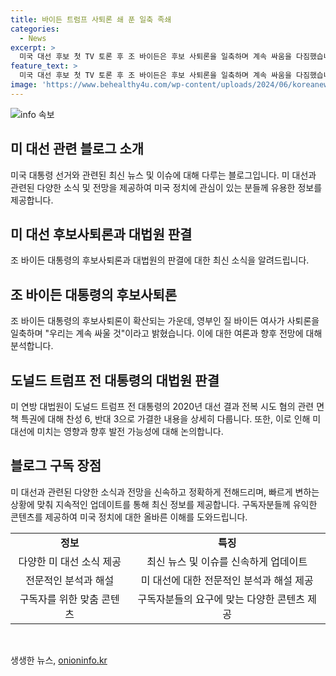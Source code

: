 ```yaml
---
title: 바이든 트럼프 사퇴론 쇄 푼 일축 족쇄
categories:
  - News
excerpt: >
  미국 대선 후보 첫 TV 토론 후 조 바이든은 후보 사퇴론을 일축하며 계속 싸움을 다짐했습니다. 동시에 바이든 대통령 지지자들은 그의 정책을 높이 평가하고 나섰습니다. 한편, 연방 대법원은 도널드 트럼프 전 대통령의 2020년 대선 결과 전복 시도 관련 면책 특권에 찬성 6, 반대 3으로 가결하면서 대선 관련 재판과 판결이 어려워졌습니다.
feature_text: >
  미국 대선 후보 첫 TV 토론 후 조 바이든은 후보 사퇴론을 일축하며 계속 싸움을 다짐했습니다. 동시에 바이든 대통령 지지자들은 그의 정책을 높이 평가하고 나섰습니다. 한편, 연방 대법원은 도널드 트럼프 전 대통령의 2020년 대선 결과 전복 시도 관련 면책 특권에 찬성 6, 반대 3으로 가결하면서 대선 관련 재판과 판결이 어려워졌습니다.
image: 'https://www.behealthy4u.com/wp-content/uploads/2024/06/koreanews.jpg'
---
```


<p><img src="https://www.behealthy4u.com/wp-content/uploads/2024/06/koreanews.jpg" alt="info 속보" /></p>

<h2 data-ke-size="size26">미 대선 관련 블로그 소개</h2>

<p data-ke-size="size16">미국 대통령 선거와 관련된 최신 뉴스 및 이슈에 대해 다루는 블로그입니다. 미 대선과 관련된 다양한 소식 및 전망을 제공하여 미국 정치에 관심이 있는 분들께 유용한 정보를 제공합니다.</p>

<h2 data-ke-size="size26">미 대선 후보사퇴론과 대법원 판결</h2>

<p data-ke-size="size16">조 바이든 대통령의 후보사퇴론과 대법원의 판결에 대한 최신 소식을 알려드립니다.</p>

<h2 data-ke-size="size26">조 바이든 대통령의 후보사퇴론</h2>

<p data-ke-size="size16">조 바이든 대통령의 후보사퇴론이 확산되는 가운데, 영부인 질 바이든 여사가 사퇴론을 일축하며 "우리는 계속 싸울 것"이라고 밝혔습니다. 이에 대한 여론과 향후 전망에 대해 분석합니다.</p>

<h2 data-ke-size="size26">도널드 트럼프 전 대통령의 대법원 판결</h2>

<p data-ke-size="size16">미 연방 대법원이 도널드 트럼프 전 대통령의 2020년 대선 결과 전복 시도 혐의 관련 면책 특권에 대해 찬성 6, 반대 3으로 가결한 내용을 상세히 다룹니다. 또한, 이로 인해 미 대선에 미치는 영향과 향후 발전 가능성에 대해 논의합니다.</p>

<h2 data-ke-size="size26">블로그 구독 장점</h2>

<p data-ke-size="size16">미 대선과 관련된 다양한 소식과 전망을 신속하고 정확하게 전해드리며, 빠르게 변하는 상황에 맞춰 지속적인 업데이트를 통해 최신 정보를 제공합니다. 구독자분들께 유익한 콘텐츠를 제공하여 미국 정치에 대한 올바른 이해를 도와드립니다.</p>

<table>
    <tr>
        <td style="text-align: center; height: 17px;"><b>정보</b></td>
        <td style="text-align: center; height: 17px;"><b>특징</b></td>
    </tr>
    <tr>
        <td style="text-align: center; height: 17px;">다양한 미 대선 소식 제공</td>
        <td style="text-align: center; height: 17px;">최신 뉴스 및 이슈를 신속하게 업데이트</td>
    </tr>
    <tr>
        <td style="text-align: center; height: 17px;">전문적인 분석과 해설</td>
        <td style="text-align: center; height: 17px;">미 대선에 대한 전문적인 분석과 해설 제공</td>
    </tr>
    <tr>
        <td style="text-align: center; height: 17px;">구독자를 위한 맞춤 콘텐츠</td>
        <td style="text-align: center; height: 17px;">구독자분들의 요구에 맞는 다양한 콘텐츠 제공</td>
    </tr>
</table>

<p data-ke-size="size16">&nbsp;</p>
생생한 뉴스, <a href="https://onioninfo.kr" rel="dofollow">onioninfo.kr</a>


